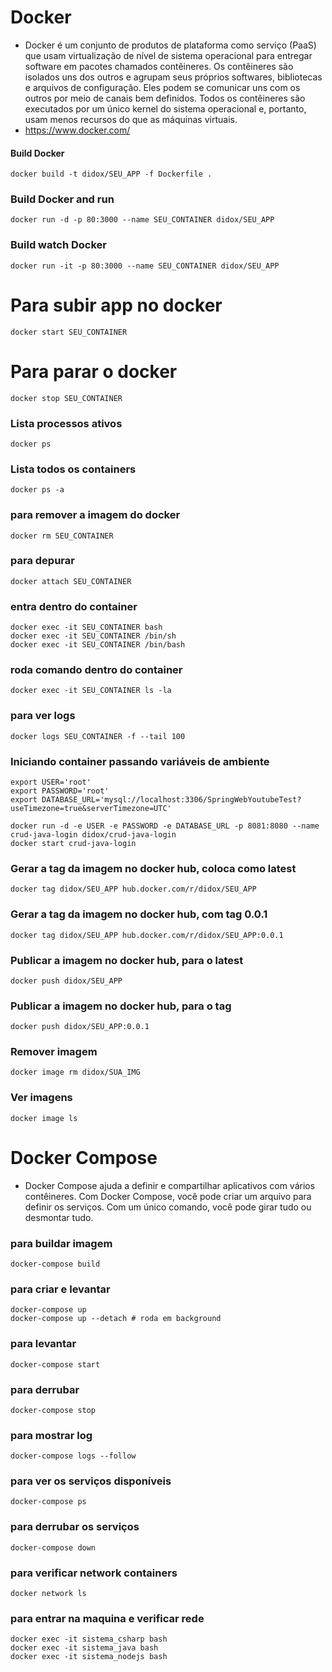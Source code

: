 # Docker
- Docker é um conjunto de produtos de plataforma como serviço (PaaS) que usam virtualização de nível de sistema operacional para entregar software em pacotes chamados contêineres. Os contêineres são isolados uns dos outros e agrupam seus próprios softwares, bibliotecas e arquivos de configuração. Eles podem se comunicar uns com os outros por meio de canais bem definidos. Todos os contêineres são executados por um único kernel do sistema operacional e, portanto, usam menos recursos do que as máquinas virtuais.
- https://www.docker.com/

#### Build Docker
```shell
docker build -t didox/SEU_APP -f Dockerfile .
```

### Build Docker and run
```shell
docker run -d -p 80:3000 --name SEU_CONTAINER didox/SEU_APP
```

### Build watch Docker
```shell
docker run -it -p 80:3000 --name SEU_CONTAINER didox/SEU_APP
```

# Para subir app no docker
```shell
docker start SEU_CONTAINER
```

# Para parar o docker
```shell
docker stop SEU_CONTAINER
```

### Lista processos ativos
```shell
docker ps
```

### Lista todos os containers
```shell
docker ps -a
```

### para remover a imagem do docker
```shell
docker rm SEU_CONTAINER
```

### para depurar
```shell
docker attach SEU_CONTAINER
```

### entra dentro do container
```shell
docker exec -it SEU_CONTAINER bash
docker exec -it SEU_CONTAINER /bin/sh
docker exec -it SEU_CONTAINER /bin/bash
```

### roda comando dentro do container
```shell
docker exec -it SEU_CONTAINER ls -la
```

### para ver logs
```shell
docker logs SEU_CONTAINER -f --tail 100
```

### Iniciando container passando variáveis de ambiente
```shell
export USER='root' 
export PASSWORD='root' 
export DATABASE_URL='mysql://localhost:3306/SpringWebYoutubeTest?useTimezone=true&serverTimezone=UTC'

docker run -d -e USER -e PASSWORD -e DATABASE_URL -p 8081:8080 --name crud-java-login didox/crud-java-login
docker start crud-java-login
```

### Gerar a tag da imagem no docker hub, coloca como latest
```shell
docker tag didox/SEU_APP hub.docker.com/r/didox/SEU_APP
```

### Gerar a tag da imagem no docker hub, com tag 0.0.1
```shell
docker tag didox/SEU_APP hub.docker.com/r/didox/SEU_APP:0.0.1
```

### Publicar a imagem no docker hub, para o latest
```shell
docker push didox/SEU_APP
```

### Publicar a imagem no docker hub, para o tag 
```shell
docker push didox/SEU_APP:0.0.1
```

### Remover imagem
```shell
docker image rm didox/SUA_IMG
```

### Ver imagens
```shell
docker image ls
```


# Docker Compose
- Docker Compose ajuda a definir e compartilhar aplicativos com vários contêineres. Com Docker Compose, você pode criar um arquivo para definir os serviços. Com um único comando, você pode girar tudo ou desmontar tudo.

### para buildar imagem
```shell
docker-compose build
```

### para criar e levantar
```shell
docker-compose up
docker-compose up --detach # roda em background
```

### para levantar
```shell
docker-compose start
```

### para derrubar
```shell
docker-compose stop
```

### para mostrar log
```shell
docker-compose logs --follow
```

### para ver os serviços disponíveis
```shell
docker-compose ps
```

### para derrubar os serviços
```shell
docker-compose down
```

### para verificar network containers
```shell
docker network ls
```

### para entrar na maquina e verificar rede
```shell
docker exec -it sistema_csharp bash
docker exec -it sistema_java bash
docker exec -it sistema_nodejs bash
```
